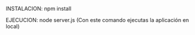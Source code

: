 INSTALACION:
npm install

EJECUCION:
node server.js  (Con este comando ejecutas la aplicación en local)